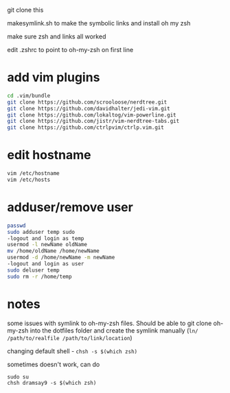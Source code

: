 git clone this

makesymlink.sh to make the symbolic links and install oh my zsh

make sure zsh and links all worked

edit .zshrc to point to oh-my-zsh on first line

# add vim plugins
```bash
cd .vim/bundle
git clone https://github.com/scrooloose/nerdtree.git
git clone https://github.com/davidhalter/jedi-vim.git
git clone https://github.com/lokaltog/vim-powerline.git
git clone https://github.com/jistr/vim-nerdtree-tabs.git
git clone https://github.com/ctrlpvim/ctrlp.vim.git
```

# edit hostname
```bash
vim /etc/hostname
vim /etc/hosts
```

# adduser/remove user
```bash
passwd
sudo adduser temp sudo
-logout and login as temp
usermod -l newName oldName
mv /home/oldName /home/newName
usermod -d /home/newName -m newName
-logout and login as user
sudo deluser temp
sudo rm -r /home/temp
```

# notes
some issues with symlink to oh-my-zsh files.  Should be able to git clone oh-my-zsh into the dotfiles folder and create the symlink manually (```ln/ /path/to/realfile /path/to/link/location```)

changing default shell - ```chsh -s $(which zsh)```

sometimes doesn't work, can do 
```
sudo su
chsh dramsay9 -s $(which zsh)
```
